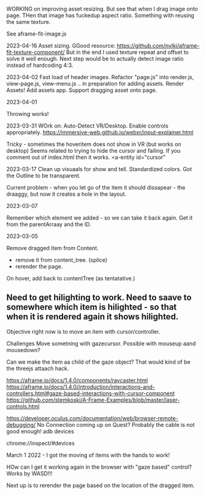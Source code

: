 
WORKING on improving asset resizing.
But see that when I drag image onto page.
THen that image has fuckedup aspect ratio.
Something with reusing the same texture.

See aframe-fit-image.js


2023-04-16
Asset sizing.
GGood resource: https://github.com/nylki/aframe-fit-texture-component/
But in the end I used texture repeat and offset to solve it well enough.
Next step would be to actually detect image ratio instead of hardcoding 4:3.


2023-04-02
Fast load of header images.
Refactor "page.js" into render.js, view-page.js, view-menu.js .. in preparation for adding assets.
Render Assets!
Add assets app.
Support dragging asset onto page.

2023-04-01

Throwing works!

2023-03-31
WOrk on: Auto-Detect VR/Desktop. Enable controls appropriately.
https://immersive-web.github.io/webxr/input-explainer.html

Tricky - sometimes the hoveritem does not show in VR (but works on desktop)
Seems related to trying to hide the cursor and failing.
If you comment out of index.html then it works.
 <a-entity id="cursor"


2023-03-17
Clean up visuaals for show and tell.
Standardized colors. Got the Outline to be transparent.

Current problem - when you let go of the item it should dissapear - the draaggy, but now it creates a hole in the layout.

2023-03-07

Remember which element we added - so we can take it back again.
Get it from the parentArraay and the ID.

2023-03-05



Remove dragged item from Content.
* remove it from content_tree. (splice)
* rerender the page.

On hover, add back to contentTree (as tentatative.)

Need to get hilighting to work.
Need to saave to somewhere which item is hilighted - so that when it is rendered again it shows hilighted.
------

Objective right now is to move an item with cursor/controller.

Challenges
Move sometning with gazecursor. Possible with mouseup aand mousedown?

Can we make the item aa child of the gaze object? That would kind of be the threejs attaach hack.

https://aframe.io/docs/1.4.0/components/raycaster.html
https://aframe.io/docs/1.4.0/introduction/interactions-and-controllers.html#gaze-based-interactions-with-cursor-component
https://github.com/stemkoski/A-Frame-Examples/blob/master/laser-controls.html


https://developer.oculus.com/documentation/web/browser-remote-debugging/
No Connection coming up on Quest? Probably the cable is not good enough!
adb devices

chrome://inspect/#devices

March 1 2022 - I got the moving of items with the hands to work!

HOw can I get it working again in the browser with "gaze based" control? Works by WASD!!!

Next up is to rerender the page based on the location of the dragged item.